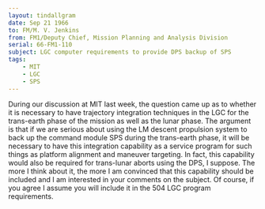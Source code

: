 ```yaml
---
layout: tindallgram
date: Sep 21 1966
to: FM/M. V. Jenkins
from: FM1/Deputy Chief, Mission Planning and Analysis Division
serial: 66-FM1-110
subject: LGC computer requirements to provide DPS backup of SPS
tags:
    - MIT
    - LGC
    - SPS
---
```

During our discussion at MIT last week, the question came up as to
whether it is necessary to have trajectory integration techniques in
the LGC for the trans-earth phase of the mission as well as the lunar
phase.  The argument is that if we are serious about using the LM
descent propulsion system to back up the command module SPS during
the trans-earth phase, it will be necessary to have this integration
capability as a service program for such things as platform alignment
and maneuver targeting.  In fact, this capability would also be
required for trans-lunar aborts using the DPS, I suppose.  The more I
think about it, the more I am convinced that this capability should
be included and I am interested in your comments on the subject.  Of
course, if you agree I assume you will include it in the 504 LGC
program requirements.
